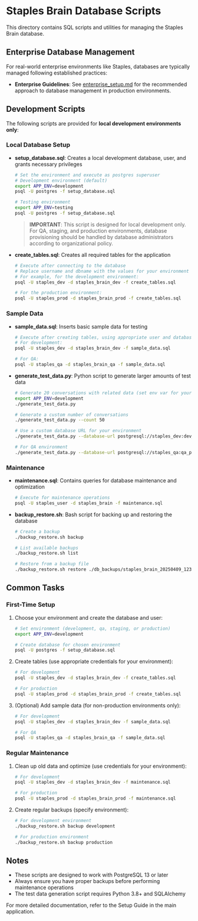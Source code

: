 # Staples Brain Database Scripts

This directory contains SQL scripts and utilities for managing the Staples Brain database.

## Enterprise Database Management

For real-world enterprise environments like Staples, databases are typically managed following established practices:

- **Enterprise Guidelines**: See [enterprise_setup.md](enterprise_setup.md) for the recommended approach to database management in production environments.

## Development Scripts

The following scripts are provided for **local development environments only**:

### Local Database Setup

- **setup_database.sql**: Creates a local development database, user, and grants necessary privileges
  ```bash
  # Set the environment and execute as postgres superuser
  # Development environment (default)
  export APP_ENV=development
  psql -U postgres -f setup_database.sql
  
  # Testing environment
  export APP_ENV=testing
  psql -U postgres -f setup_database.sql
  ```
  
  > **IMPORTANT**: This script is designed for local development only. For QA, staging, and production environments, database provisioning should be handled by database administrators according to organizational policy.

- **create_tables.sql**: Creates all required tables for the application
  ```bash
  # Execute after connecting to the database
  # Replace username and dbname with the values for your environment
  # For example, for the development environment:
  psql -U staples_dev -d staples_brain_dev -f create_tables.sql
  
  # For the production environment:
  psql -U staples_prod -d staples_brain_prod -f create_tables.sql
  ```

### Sample Data

- **sample_data.sql**: Inserts basic sample data for testing
  ```bash
  # Execute after creating tables, using appropriate user and database for your environment
  # For development:
  psql -U staples_dev -d staples_brain_dev -f sample_data.sql
  
  # For QA:
  psql -U staples_qa -d staples_brain_qa -f sample_data.sql
  ```

- **generate_test_data.py**: Python script to generate larger amounts of test data
  ```bash
  # Generate 20 conversations with related data (set env var for your environment)
  export APP_ENV=development
  ./generate_test_data.py
  
  # Generate a custom number of conversations
  ./generate_test_data.py --count 50
  
  # Use a custom database URL for your environment
  ./generate_test_data.py --database-url postgresql://staples_dev:dev_password@localhost/staples_brain_dev
  
  # For QA environment
  ./generate_test_data.py --database-url postgresql://staples_qa:qa_password@localhost/staples_brain_qa
  ```

### Maintenance

- **maintenance.sql**: Contains queries for database maintenance and optimization
  ```bash
  # Execute for maintenance operations
  psql -U staples_user -d staples_brain -f maintenance.sql
  ```

- **backup_restore.sh**: Bash script for backing up and restoring the database
  ```bash
  # Create a backup
  ./backup_restore.sh backup
  
  # List available backups
  ./backup_restore.sh list
  
  # Restore from a backup file
  ./backup_restore.sh restore ./db_backups/staples_brain_20250409_123456.dump
  ```

## Common Tasks

### First-Time Setup

1. Choose your environment and create the database and user:
   ```bash
   # Set environment (development, qa, staging, or production)
   export APP_ENV=development
   
   # Create database for chosen environment
   psql -U postgres -f setup_database.sql
   ```

2. Create tables (use appropriate credentials for your environment):
   ```bash
   # For development
   psql -U staples_dev -d staples_brain_dev -f create_tables.sql
   
   # For production
   psql -U staples_prod -d staples_brain_prod -f create_tables.sql
   ```

3. (Optional) Add sample data (for non-production environments only):
   ```bash
   # For development
   psql -U staples_dev -d staples_brain_dev -f sample_data.sql
   
   # For QA
   psql -U staples_qa -d staples_brain_qa -f sample_data.sql
   ```

### Regular Maintenance

1. Clean up old data and optimize (use credentials for your environment):
   ```bash
   # For development
   psql -U staples_dev -d staples_brain_dev -f maintenance.sql
   
   # For production
   psql -U staples_prod -d staples_brain_prod -f maintenance.sql
   ```

2. Create regular backups (specify environment):
   ```bash
   # For development environment
   ./backup_restore.sh backup development
   
   # For production environment
   ./backup_restore.sh backup production
   ```

## Notes

- These scripts are designed to work with PostgreSQL 13 or later
- Always ensure you have proper backups before performing maintenance operations
- The test data generation script requires Python 3.8+ and SQLAlchemy

For more detailed documentation, refer to the Setup Guide in the main application.